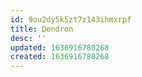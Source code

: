 ```yaml
---
id: 9ou2dy5k5zt7z143ihmxrpf
title: Dendron
desc: ''
updated: 1636916780268
created: 1636916780268
---
```


